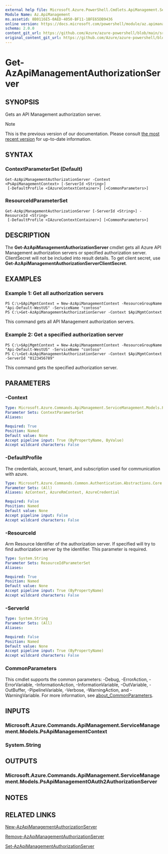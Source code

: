```yaml
---
external help file: Microsoft.Azure.PowerShell.Cmdlets.ApiManagement.ServiceManagement.dll-Help.xml
Module Name: Az.ApiManagement
ms.assetid: 8B0116E5-0AED-4050-BF11-1BFE65DB9436
online version: https://docs.microsoft.com/powershell/module/az.apimanagement/get-azapimanagementauthorizationserver
schema: 2.0.0
content_git_url: https://github.com/Azure/azure-powershell/blob/main/src/ApiManagement/ApiManagement/help/Get-AzApiManagementAuthorizationServer.md
original_content_git_url: https://github.com/Azure/azure-powershell/blob/main/src/ApiManagement/ApiManagement/help/Get-AzApiManagementAuthorizationServer.md
---
```


# Get-AzApiManagementAuthorizationServer

## SYNOPSIS
Gets an API Management authorization server.

> [!NOTE]
>This is the previous version of our documentation. Please consult [the most recent version](/powershell/module/az.apimanagement/get-azapimanagementauthorizationserver) for up-to-date information.

## SYNTAX

### ContextParameterSet (Default)
```
Get-AzApiManagementAuthorizationServer -Context <PsApiManagementContext> [-ServerId <String>]
 [-DefaultProfile <IAzureContextContainer>] [<CommonParameters>]
```

### ResourceIdParameterSet
```
Get-AzApiManagementAuthorizationServer [-ServerId <String>] -ResourceId <String>
 [-DefaultProfile <IAzureContextContainer>] [<CommonParameters>]
```

## DESCRIPTION
The **Get-AzApiManagementAuthorizationServer** cmdlet gets all Azure API Management authorization servers or specified authorization server.
ClientSecret will not be included into result details. To get client secret, use **Get-AzApiManagementAuthorizationServerClientSecret**.

## EXAMPLES

### Example 1: Get all authorization servers
```
PS C:\>$ApiMgmtContext = New-AzApiManagementContext -ResourceGroupName "Api-Default-WestUS" -ServiceName "contoso"
PS C:\>Get-AzApiManagementAuthorizationServer -Context $ApiMgmtContext
```

This command gets all API Management authorization servers.

### Example 2: Get a specified authorization server
```
PS C:\>$ApiMgmtContext = New-AzApiManagementContext -ResourceGroupName "Api-Default-WestUS" -ServiceName "contoso"
PS C:\>Get-AzApiManagementAuthorizationServer -Context $ApiMgmtContext -ServerId "0123456789"
```

This command gets the specified authorization server.

## PARAMETERS

### -Context

```yaml
Type: Microsoft.Azure.Commands.ApiManagement.ServiceManagement.Models.PsApiManagementContext
Parameter Sets: ContextParameterSet
Aliases:

Required: True
Position: Named
Default value: None
Accept pipeline input: True (ByPropertyName, ByValue)
Accept wildcard characters: False
```

### -DefaultProfile
The credentials, account, tenant, and subscription used for communication with azure.

```yaml
Type: Microsoft.Azure.Commands.Common.Authentication.Abstractions.Core.IAzureContextContainer
Parameter Sets: (All)
Aliases: AzContext, AzureRmContext, AzureCredential

Required: False
Position: Named
Default value: None
Accept pipeline input: False
Accept wildcard characters: False
```

### -ResourceId
Arm Resource Identifier of the authorization server. If specified will try to find authorization server by the identifier. This parameter is required.

```yaml
Type: System.String
Parameter Sets: ResourceIdParameterSet
Aliases:

Required: True
Position: Named
Default value: None
Accept pipeline input: True (ByPropertyName)
Accept wildcard characters: False
```

### -ServerId
```yaml
Type: System.String
Parameter Sets: (All)
Aliases:

Required: False
Position: Named
Default value: None
Accept pipeline input: True (ByPropertyName)
Accept wildcard characters: False
```

### CommonParameters
This cmdlet supports the common parameters: -Debug, -ErrorAction, -ErrorVariable, -InformationAction, -InformationVariable, -OutVariable, -OutBuffer, -PipelineVariable, -Verbose, -WarningAction, and -WarningVariable. For more information, see [about_CommonParameters](http://go.microsoft.com/fwlink/?LinkID=113216).

## INPUTS

### Microsoft.Azure.Commands.ApiManagement.ServiceManagement.Models.PsApiManagementContext

### System.String

## OUTPUTS

### Microsoft.Azure.Commands.ApiManagement.ServiceManagement.Models.PsApiManagementOAuth2AuthorizationServer

## NOTES

## RELATED LINKS

[New-AzApiManagementAuthorizationServer](./New-AzApiManagementAuthorizationServer.md)

[Remove-AzApiManagementAuthorizationServer](./Remove-AzApiManagementAuthorizationServer.md)

[Set-AzApiManagementAuthorizationServer](./Set-AzApiManagementAuthorizationServer.md)


